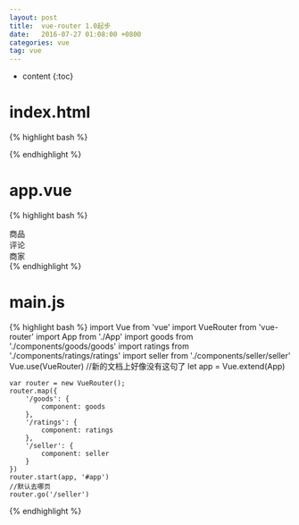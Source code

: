```yaml
---
layout: post
title:  vue-router 1.0起步
date:   2016-07-27 01:08:00 +0800
categories: vue
tag: vue
---
```


* content
{:toc}


index.html
====================================

{% highlight bash %}
    <div id="app"></div>
{% endhighlight %}

app.vue
====================================
{% highlight bash %}
     <div class="tab">
        <div class="tab-item">
            <a v-link="{ path: '/goods' }">商品</a>
        </div>
        <div class="tab-item">
            <a v-link="{ path: '/ratings' }">评论</a>
        </div>
        <div class="tab-item">
            <a v-link="{ path: '/seller' }">商家</a>
        </div>
    </div>
    <router-view></router-view>
{% endhighlight %}


main.js
====================================

{% highlight bash %}
    import Vue from 'vue'
    import VueRouter from 'vue-router'
    import App from './App'
    import goods from './components/goods/goods'
    import ratings from './components/ratings/ratings'
    import seller from './components/seller/seller'
    Vue.use(VueRouter)
   //新的文档上好像没有这句了
    let app = Vue.extend(App)

    var router = new VueRouter();
    router.map({
        '/goods': {
            component: goods
        },
        '/ratings': {
            component: ratings
        },
        '/seller': {
            component: seller
        }
    })
    router.start(app, '#app')
    //默认去哪页
    router.go('/seller')
{% endhighlight %}

